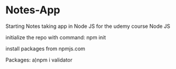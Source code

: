 # Notes-App
Starting Notes taking app in Node JS for the udemy course Node JS

initialize the repo with command: npm init

install packages from npmjs.com

Packages:
a)npm i validator